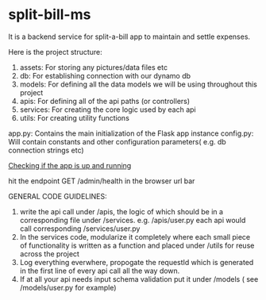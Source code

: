 # split-bill-ms

It is a backend service for split-a-bill app to maintain and settle expenses.

Here is the project structure:
1. assets: For storing any pictures/data files etc
2. db: For establishing connection with our dynamo db
3. models: For defining all the data models we will be using throughout this project
4. apis: For defining all of the api paths (or controllers)
5. services: For creating the core logic used by each api
6. utils: For creating utility functions

app.py: Contains the main initialization of the Flask app instance
config.py: Will contain constants and other configuration parameters( e.g. db connection strings etc)

<u>Checking if the app is up and running</u>

hit the endpoint GET /admin/health in the browser url bar

GENERAL CODE GUIDELINES:
1. write the api call under /apis, the logic of which should be in a corresponding file under /services. e.g. /apis/user.py each api would call corresponding /services/user.py
2. In the services code, modularize it completely where each small piece of functionality is written as a function and placed under /utils for reuse across the project
3. Log everything everwhere, propogate the requestId which is generated in the first line of every api call all the way down.
4. If at all your api needs input schema validation put it under /models ( see /models/user.py for example)